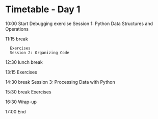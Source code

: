 
# Timetable - Day 1

10:00 Start
      Debugging exercise
      Session 1: Python Data Structures and Operations

11:15 break 

      Exercises
      Session 2: Organizing Code

12:30 lunch break

13:15 Exercises

14:30 break
      Session 3: Processing Data with Python

15:30 break
      Exercises

16:30 Wrap-up

17:00 End